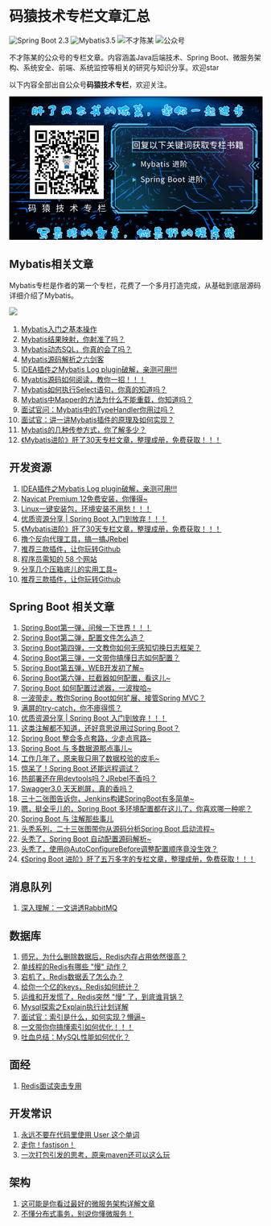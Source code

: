码猿技术专栏文章汇总
===

![Spring Boot 2.3](https://img.shields.io/badge/Spring%20Boot-2.4-brightgreen.svg)
![Mybatis3.5](https://img.shields.io/badge/Mybatis-3.5-blue.svg)
![不才陈某](https://img.shields.io/badge/不才陈某-important.svg)
![公众号](https://img.shields.io/badge/码猿技术专栏-blue.svg)

不才陈某的公众号的专栏文章。内容涵盖Java后端技术、Spring Boot、微服务架构、系统安全、前端、系统监控等相关的研究与知识分享。欢迎star

以下内容全部出自公众号**码猿技术专栏**，欢迎关注。

![](./myjszl_log.png)

## Mybatis相关文章

Mybatis专栏是作者的第一个专栏，花费了一个多月打造完成，从基础到底层源码详细介绍了Mybatis。



![](https://gitee.com/chenjiabing666/Blog-file/raw/master/Mybatis%E8%BF%9B%E9%98%B6PDF/2.png)



1. [Mybatis入门之基本操作](https://mp.weixin.qq.com/s/KdrEvlShnVoYA8nr0qLSNw)
2. [Mybatis结果映射，你射准了吗？](https://mp.weixin.qq.com/s/czICR6jv1yz6adi6G3xFgQ)
3. [Mybatis动态SQL，你真的会了吗？](https://mp.weixin.qq.com/s/yuYAEXY_OGRsr0Eb3xZkog)
4. [Mybatis源码解析之六剑客](https://mp.weixin.qq.com/s/lnJx0h_4Kk6fKuhptN1cdg)
5. [IDEA插件之Mybatis Log plugin破解，亲测可用!!!](https://mp.weixin.qq.com/s/QDfrkqS9dK4zKaIePCLzqQ)
6. [Myabtis源码如何阅读，教你一招！！！](https://mp.weixin.qq.com/s/B9e-4y_jokLHtDnS0o6-7g)
7. [Mybatis如何执行Select语句，你真的知道吗？](https://mp.weixin.qq.com/s/sqRM4BWNv84qbd2Dh-2y4g)
8. [Mybatis中Mapper的方法为什么不能重载，你知道吗？](https://mp.weixin.qq.com/s/n2dCJJnQdqXkZsdyePRFeA)
9. [面试官问：Mybatis中的TypeHandler你用过吗？](https://mp.weixin.qq.com/s/KeNYrPGtVC9q23o_pVLx9g)
10. [面试官：讲一讲Mybatis插件的原理及如何实现？](https://mp.weixin.qq.com/s/-1qD7PzDVvCH0QQkqG0EXg)
11. [Mybatis的几种传参方式，你了解多少？](https://mp.weixin.qq.com/s/hnWraYNLem-yBZItTcR7vw)
12. [《Mybatis进阶》肝了30天专栏文章，整理成册，免费获取！！！](https://mp.weixin.qq.com/s/1x2G7Lqm6wd5bfrIj7nZzA)

## 开发资源

1. [IDEA插件之Mybatis Log plugin破解，亲测可用!!!](https://mp.weixin.qq.com/s/QDfrkqS9dK4zKaIePCLzqQ)
2. [Navicat Premium 12免费安装，你懂得~](https://mp.weixin.qq.com/s/4d-4xgPKvYBFX9I-ChUYDA)
3. [Linux一键安装包，环境安装不用愁！！！](https://mp.weixin.qq.com/s/fEvHd2U2pTsO1d25OnbR2g)
4. [优质资源分享 | Spring Boot 入门到放弃！！！](https://mp.weixin.qq.com/s/lFU047y3kXX13_hKYHDIeA)
5. [《Mybatis进阶》肝了30天专栏文章，整理成册，免费获取！！！](https://mp.weixin.qq.com/s/1x2G7Lqm6wd5bfrIj7nZzA)
6. [撸个反向代理工具，搞一搞JRebel](https://mp.weixin.qq.com/s/VBGoGMz0y2Y-y6NcdMcaLg)
7. [推荐三款插件，让你玩转Github](https://mp.weixin.qq.com/s/UEsrQrSLEEDXu7PqkzGHiw)
8. [程序员需知的 58 个网站](https://mp.weixin.qq.com/s?__biz=MzU3MDAzNDg1MA==&mid=2247486375&idx=1&sn=0785971e06548c48228718270b7fc5c8&chksm=fcf4d46acb835d7c0b9334b86d22b07e9cd7e5f88ed77341a3b156798b24150d60d6a79662fc&token=890958715&lang=zh_CN#rd)
9. [分享几个压箱底儿的实用工具~](https://mp.weixin.qq.com/s?__biz=MzU3MDAzNDg1MA==&mid=2247485719&idx=1&sn=a0a1b37dcc62e48cadeba0acc8e1fce1&chksm=fcf4d6dacb835fcc699261922f0cd88efe6b379a8e8edc91f8fe715665a72fe78cd5a8a3def4&token=890958715&lang=zh_CN#rd)
10. [推荐三款插件，让你玩转Github](https://mp.weixin.qq.com/s?__biz=MzU3MDAzNDg1MA==&mid=2247485605&idx=1&sn=f693079c08cb7e7316ca663e78a9248f&chksm=fcf4d768cb835e7e27fe159123c0a3c8cf177f7402e0df8154c63581a27447e0f59207edd26a&token=890958715&lang=zh_CN#rd)

## Spring Boot 相关文章

1. [Spring Boot第一弹，问候一下世界！！！](https://mp.weixin.qq.com/s?__biz=MzU3MDAzNDg1MA==&mid=2247484622&idx=1&sn=97cd8935454e621983e79137095cfc0a&chksm=fcf4db03cb83521559cb3608dd9fe531036e61bccc1b8108f36885105a033bbbff76434b22a7&token=890958715&lang=zh_CN#rd)
2. [Spring Boot第二弹，配置文件怎么造？](https://mp.weixin.qq.com/s?__biz=MzU3MDAzNDg1MA==&mid=2247484677&idx=1&sn=47c2bae9139b30d4314cfc2e62c8e7fe&chksm=fcf4dac8cb8353de4a34177700c42d81c73b2c3f0c2cd69798dc2a2f3988edd86f5ccdb25e58&token=890958715&lang=zh_CN#rd)
3. [Spring Boot第四弹，一文教你如何无感知切换日志框架？](https://mp.weixin.qq.com/s?__biz=MzU3MDAzNDg1MA==&mid=2247484742&idx=1&sn=b38695966cf6a9a314a20e080d4682b0&chksm=fcf4da8bcb83539de55471e952be01725fcb372a183251b8bdef73908fc62c92d069f4e1cc50&token=890958715&lang=zh_CN#rd)
4. [Spring Boot第三弹，一文带你搞懂日志如何配置？](https://mp.weixin.qq.com/s?__biz=MzU3MDAzNDg1MA==&mid=2247484716&idx=1&sn=04db24b54f73e7eaf72e393cc1f215a3&chksm=fcf4dae1cb8353f738b3b61d9a935e256f2f885d13dff5d6e8cff03b85a5153d4aee8fc8328e&token=890958715&lang=zh_CN#rd)
5. [Spring Boot第五弹，WEB开发初了解~](https://mp.weixin.qq.com/s?__biz=MzU3MDAzNDg1MA==&mid=2247484775&idx=1&sn=297aeda0364a926d3f27fbf4e8359d02&chksm=fcf4daaacb8353bc43242a63c0b53ffeea9eb2e4650dc24a998f5e07892f71e85aee4a4bcf59&token=890958715&lang=zh_CN#rd)
6. [Spring Boot第六弹，拦截器如何配置，看这儿~](https://mp.weixin.qq.com/s?__biz=MzU3MDAzNDg1MA==&mid=2247484803&idx=1&sn=348f3643dab108273e058dc5a720538f&chksm=fcf4da4ecb835358e68ccca8b3ae4d995db5e2b2363a64090707860a329c99284da377f44eb6&token=890958715&lang=zh_CN#rd)
7. [Spring Boot 如何配置过滤器，一波梭哈~](https://mp.weixin.qq.com/s?__biz=MzU3MDAzNDg1MA==&mid=2247484832&idx=1&sn=c65c7003077075c3c1d4213733f34195&chksm=fcf4da6dcb83537bd7b2d1d6405310f32a05610b9407bb2784fb1e919018eee0aee34d23a265&token=890958715&lang=zh_CN#rd)
8. [一波带走，教你Spring Boot如何扩展、接管Spring MVC？](https://mp.weixin.qq.com/s?__biz=MzU3MDAzNDg1MA==&mid=2247484859&idx=1&sn=9290e83ec49bfc12c82eb491131a9de4&chksm=fcf4da76cb8353600c8e337e7330b7a6e9ac34bf851f658285b3d99cfab86c617bcaf7d02d3d&token=890958715&lang=zh_CN#rd)
9. [满屏的try-catch，你不瘆得慌？](https://mp.weixin.qq.com/s?__biz=MzU3MDAzNDg1MA==&mid=2247484881&idx=1&sn=7de738f8950b2a63a549d22a49bc435e&chksm=fcf4da1ccb83530a76e52d6091a8e75f652fa2fad5f7d43b0087a5646cc87d50d3728ab327c6&token=890958715&lang=zh_CN#rd)
10. [优质资源分享 | Spring Boot 入门到放弃！！！](https://mp.weixin.qq.com/s?__biz=MzU3MDAzNDg1MA==&mid=2247484895&idx=1&sn=9049accc35f5c0843f056fa548eac357&chksm=fcf4da12cb835304d1a6ee5b730cfe2fbcb65c05bb5f719bd405d2aa3f2edf9990d2c2443181&token=890958715&lang=zh_CN#rd)
11. [这类注解都不知道，还好意思说用过Spring Boot？](https://mp.weixin.qq.com/s?__biz=MzU3MDAzNDg1MA==&mid=2247484928&idx=1&sn=3df74eebdceafa53e09a22c427c79201&chksm=fcf4d9cdcb8350dbf58a9353359f4a76985f53bb9a5346823235ba64626d80ca7a11c9f2dd1b&token=890958715&lang=zh_CN#rd)
12. [Spring Boot 整合多点套路，少走点弯路~](https://mp.weixin.qq.com/s?__biz=MzU3MDAzNDg1MA==&mid=2247484957&idx=1&sn=0ab1bd2b1ff0465df82f29d58e27b335&chksm=fcf4d9d0cb8350c6c37ab953519ee1f0677f45fdc5fdfc42ce509159b8f3f0fd47f2b731a98c&token=890958715&lang=zh_CN#rd)
13. [Spring Boot 与 多数据源那点事儿~](https://mp.weixin.qq.com/s?__biz=MzU3MDAzNDg1MA==&mid=2247485200&idx=1&sn=27b9237d4eec57807ace2306a10a84d6&chksm=fcf4d8ddcb8351cb307d1b36e2dae8a4d07b6eb65fed69c5097351c0e214c9b02d48beebd6e5&token=890958715&lang=zh_CN#rd)
14. [工作几年了，原来我只用了数据校验的皮毛~](https://mp.weixin.qq.com/s?__biz=MzU3MDAzNDg1MA==&mid=2247485436&idx=1&sn=390cf709815ec4652546184c42f5c0f0&chksm=fcf4d831cb8351279b75d724fd81ced67d5db5cb803806ee116ca2a1d136b767b5e2d8d9a8a2&token=890958715&lang=zh_CN#rd)
15. [惊呆了！Spring Boot 还能远程调试？](https://mp.weixin.qq.com/s?__biz=MzU3MDAzNDg1MA==&mid=2247485512&idx=1&sn=9a18fa59fb2f497df4c4146e886075ab&chksm=fcf4d785cb835e936a405ca4a54b0e67f2e7235ac100449eb5a04e0186d0bdd7d56546162bb3&token=890958715&lang=zh_CN#rd)
16. [热部署还在用devtools吗？JRebel不香吗？](https://mp.weixin.qq.com/s?__biz=MzU3MDAzNDg1MA==&mid=2247485582&idx=1&sn=0f22d800156d04a50f86f643900b4148&chksm=fcf4d743cb835e55bee91878d744615278d64467d9291abdc29531197b2c03f5112923f41adb&token=890958715&lang=zh_CN#rd)
17. [Swagger3.0 天天刷屏，真的香吗？](https://mp.weixin.qq.com/s?__biz=MzU3MDAzNDg1MA==&mid=2247485630&idx=1&sn=8bca978951c8e8e0c1d0eb3e12e6bade&chksm=fcf4d773cb835e65fc241be44b45f120e290f71c122fda1ee86372ebe0f5f21b63f96c907de0&token=890958715&lang=zh_CN#rd)
18. [三十二张图告诉你，Jenkins构建SpringBoot有多简单~](https://mp.weixin.qq.com/s?__biz=MzU3MDAzNDg1MA==&mid=2247485903&idx=1&sn=386ec81aa35a5e12da256078456c3221&chksm=fcf4d602cb835f14315e5e334b3cc9bdc8a18898b2beeee707274f986ade245ff9496c385fc1&token=890958715&lang=zh_CN#rd)
19. [嗯，挺全乎儿的，Spring Boot 多环境配置都在这儿了，你喜欢哪一种呢？](https://mp.weixin.qq.com/s?__biz=MzU3MDAzNDg1MA==&mid=2247485919&idx=1&sn=50a01bd1cd8fc3f8e767a09430195500&chksm=fcf4d612cb835f043a80ccf5a5f972f7880de3f38d6585a764aea4bf0c68d184eba288905975&token=890958715&lang=zh_CN#rd)
20. [Spring Boot 与 注解那些事儿](https://mp.weixin.qq.com/s?__biz=MzU3MDAzNDg1MA==&mid=2247485960&idx=1&sn=67edaf9878527278a95b186a44fc9da7&chksm=fcf4d5c5cb835cd34297d687b1615c3b1816080f08dc27a744799f4f6dac9ffd8ebcf835a0f5&token=890958715&lang=zh_CN#rd)
21. [头秃系列，二十三张图带你从源码分析Spring Boot 启动流程~](https://mp.weixin.qq.com/s?__biz=MzU3MDAzNDg1MA==&mid=2247486041&idx=1&sn=2bc98162c5e87ef217143b8e97cd9583&chksm=fcf4d594cb835c82254cf9d4cc374e04af1079deb5486bcc83c99d359444320cafac3bcc1805&token=890958715&lang=zh_CN#rd)
22. [头秃了，Spring Boot 自动配置源码解析~](https://mp.weixin.qq.com/s?__biz=MzU3MDAzNDg1MA==&mid=2247486058&idx=1&sn=18cc618c5deb0716b65dc2c394c8e09d&chksm=fcf4d5a7cb835cb183736c2bc468619b9c0e378c85476cd368e204d6bf1e47838990b5059c29&token=890958715&lang=zh_CN#rd)
23. [头秃了，使用@AutoConfigureBefore调整配置顺序竟没生效？](https://mp.weixin.qq.com/s?__biz=MzU3MDAzNDg1MA==&mid=2247486092&idx=1&sn=8c2c4fbe52de61c99cf0d53af77cd78a&chksm=fcf4d541cb835c57a8835bbaf066dc8c828b7016c14990a8422238ae5aac6f09845e80a645b8&token=890958715&lang=zh_CN#rd)
24. [《Spring Boot 进阶》肝了五万多字的专栏文章，整理成册，免费获取！！！](https://mp.weixin.qq.com/s?__biz=MzU3MDAzNDg1MA==&mid=2247486371&idx=1&sn=1d4047cf0fa6958acf35cba54fe63e21&chksm=fcf4d46ecb835d789c4e203a34d26db09388e2836b0b4a9d8f0fef03035a52ec516953be992b&token=890958715&lang=zh_CN#rd)



## 消息队列

1. [深入理解：一文讲透RabbitMQ](https://mp.weixin.qq.com/s?__biz=MzU3MDAzNDg1MA==&mid=2247486231&idx=1&sn=e3624c839e8adfec6955dafd7460a5c2&chksm=fcf4d4dacb835dcc6db4573f218e0f5dcfb6b0a4df8396f42bc4e2704b5e92d9fa983a3863ad&token=890958715&lang=zh_CN#rd)



## 数据库

1. [师兄，为什么删除数据后，Redis内存占用依然很高？](https://mp.weixin.qq.com/s?__biz=MzU3MDAzNDg1MA==&mid=2247486534&idx=1&sn=5e2d987fea438284e2d75b68dd55da7f&chksm=fcf4d38bcb835a9d17908215ee7702d1dc67c36b59f51be99011007fb0b44031d1a17dd4e875&token=890958715&lang=zh_CN#rd)
2. [单线程的Redis有哪些 "慢" 动作？](https://mp.weixin.qq.com/s?__biz=MzU3MDAzNDg1MA==&mid=2247486108&idx=1&sn=0dde4b9908c226f1d54afb3adaaa0b41&chksm=fcf4d551cb835c47fd5e27927b746c61c5e06f6e0b283d722ecdf7f30f63e9c31b90a2d0681f&scene=178&cur_album_id=1617008442685063168#rd)
3. [宕机了，Redis数据丢了怎么办？](https://mp.weixin.qq.com/s?__biz=MzU3MDAzNDg1MA==&mid=2247486180&idx=1&sn=771d80a7197f1c8fd4eddc6b5b0da2cc&chksm=fcf4d529cb835c3f92ae1437d515fce978cd331733f7a4a5816bfa6ae725ebf6826e6fd8c0f5&scene=178&cur_album_id=1617008442685063168#rd)
4. [给你一个亿的keys，Redis如何统计？](https://mp.weixin.qq.com/s?__biz=MzU3MDAzNDg1MA==&mid=2247486429&idx=1&sn=adfd270b5f4663b836b65de5603bcd0e&chksm=fcf4d410cb835d068eaa08dcbae99afada0977bda3a439d72139119caec2f7651ad2787f1aa5&scene=178&cur_album_id=1617008442685063168#rd)
5. [运维和开发慌了，Redis突然 "慢" 了，到底谁背锅？](https://mp.weixin.qq.com/s?__biz=MzU3MDAzNDg1MA==&mid=2247486544&idx=1&sn=7632120bf9516dad441a03e23b3e35ab&chksm=fcf4d39dcb835a8be3d0893bcbf6ed91393d50ffeb84314697e636a60422895fb1d2a5c74ebc&scene=178&cur_album_id=1617008442685063168#rd)
6. [Mysql探索之Explain执行计划详解](https://mp.weixin.qq.com/s?__biz=MzU3MDAzNDg1MA==&mid=2247483728&idx=1&sn=f939a54d64192fd215e8c7a519e18c48&chksm=fcf4de9dcb83578bb0193447ad1cac2d6efc8aff6f7080768c4c3baaa81c394ae6a356a070e8&token=890958715&lang=zh_CN#rd)
7. [面试官：索引是什么，如何实现？懵逼~](https://mp.weixin.qq.com/s?__biz=MzU3MDAzNDg1MA==&mid=2247483797&idx=1&sn=115e9ece81a805ece3b8c0edba3fc4cf&chksm=fcf4de58cb83574ee3e975fe8d7f6947453ccb283da21d81943307b428b0401f0662edbe3975&token=890958715&lang=zh_CN#rd)
8. [一文带你你搞懂索引如何优化！！！](https://mp.weixin.qq.com/s?__biz=MzU3MDAzNDg1MA==&mid=2247483838&idx=1&sn=8136948deed57212f1dae0e20a5ecf50&chksm=fcf4de73cb835765ff6ad340b7a7b216dfea4c4e46c4cc94a41434867f40b64e60956f5b21a0&token=890958715&lang=zh_CN#rd)
9. [吐血总结：MySQL性能如何优化？](https://mp.weixin.qq.com/s?__biz=MzU3MDAzNDg1MA==&mid=2247483871&idx=1&sn=7ad822fe810f6716f59bf997b08faa71&chksm=fcf4de12cb83570426729d7f5ce1c6be972331441d2a14038be8f3d9e68d721078faef411f7a&token=890958715&lang=zh_CN#rd)



## 面经

1. [Redis面试突击专用](https://mp.weixin.qq.com/s?__biz=MzU3MDAzNDg1MA==&mid=2247486371&idx=2&sn=f5bab9041f85a84143fc579d7e6be80a&chksm=fcf4d46ecb835d78eef380cd0db3e07735bc3e691adecea496f838c3c924b5e4905d80b9bab8&token=890958715&lang=zh_CN#rd)



## 开发常识

1. [永远不要在代码里使用 User 这个单词](https://mp.weixin.qq.com/s?__biz=MzU3MDAzNDg1MA==&mid=2247486375&idx=2&sn=9bbe22c31a64eb67931374bdd824e5de&chksm=fcf4d46acb835d7ccd1a314597c3441c2250fc0d20a8f95b11746f714285822f290041622a09&token=890958715&lang=zh_CN#rd)
2. [走你！fastjson！](https://mp.weixin.qq.com/s?__biz=MzU3MDAzNDg1MA==&mid=2247486429&idx=2&sn=80a70ced44bda92af9f57a5df00e1947&chksm=fcf4d410cb835d063ea1f356da9303f076feb52f36a3aa72adc924eae576ce66e551569d9c77&token=890958715&lang=zh_CN#rd)
3. [一次打包引发的思考，原来maven还可以这么玩](https://mp.weixin.qq.com/s?__biz=MzU3MDAzNDg1MA==&mid=2247485752&idx=1&sn=615f97bd9d161a87f309261c665397b4&chksm=fcf4d6f5cb835fe3644fc840a41d18d36bb1a98cd5881c96cc32633b79e389f8b173709cd4c0&token=890958715&lang=zh_CN#rd)



## 架构

1. [这可能是你看过最好的微服务架构详解文章](https://mp.weixin.qq.com/s?__biz=MzU3MDAzNDg1MA==&mid=2247486340&idx=1&sn=99010f44720116ea59eb81350823b87a&chksm=fcf4d449cb835d5fec606eb991687f7d82b7a2e629a79cd5eec89a698ef7764a034c24743a64&token=890958715&lang=zh_CN#rd)
2. [不懂分布式事务，别说你懂微服务！](https://mp.weixin.qq.com/s?__biz=MzU3MDAzNDg1MA==&mid=2247486210&idx=1&sn=0fb4ad670032b1f933c090eda4763f57&chksm=fcf4d4cfcb835dd9a47d6e446db4d94539017e23c4578146d7fc1a731be000431cb9612256b7&token=890958715&lang=zh_CN#rd)

